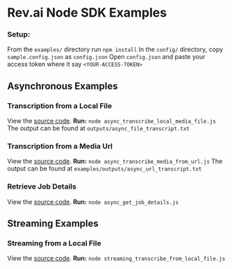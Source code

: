 # Rev.ai Node SDK Examples
### Setup:
From the `examples/` directory run `npm install`
In the `config/` directory,  copy `sample.config.json` as `config.json`
Open `config.json` and paste your access token where it say `<YOUR-ACCESS-TOKEN>`
    
## Asynchronous Examples
### Transcription from a Local File
View the [source code](https://github.com/revdotcom/revai-node-sdk/tree/develop/examples/async_transcribe_local_media_file.js).
**Run:**
`node async_transcribe_local_media_file.js`
The output can be found at `outputs/async_file_transcript.txt`

### Transcription from a Media Url
View the [source code](https://github.com/revdotcom/revai-node-sdk/tree/develop/examples/async_transcribe_media_from_url.js).
**Run:**
`node async_transcribe_media_from_url.js`
The output can be found at `examples/outputs/async_url_transcript.txt`

### Retrieve Job Details
View the [source code](https://github.com/revdotcom/revai-node-sdk/tree/develop/samples/async_transcribe_local_media_file.js).
**Run:**
`node async_get_job_details.js`

## Streaming Examples
### Streaming from a Local File
View the [source code](https://github.com/revdotcom/revai-node-sdk/tree/develop/samples/streaming_transcribe_from_local_file.js).
**Run:**
`node streaming_transcribe_from_local_file.js`